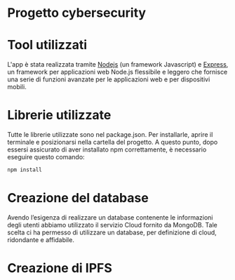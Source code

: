 # Progetto cybersecurity
# Tool utilizzati

L'app è stata realizzata tramite [Nodejs](https://nodejs.org/it/) (un framework Javascript) e [Express](https://expressjs.com/it/), un framework per applicazioni web Node.js flessibile e leggero che fornisce una serie di funzioni avanzate per le applicazioni web e per dispositivi mobili.

# Librerie utilizzate

Tutte le librerie utilizzate sono nel package.json. Per installarle, aprire il terminale e posizionarsi nella cartella del progetto. A questo punto, dopo essersi assicurato di aver installato npm correttamente, è necessario eseguire questo comando:

```bash
npm install 
```

# Creazione del database

Avendo l’esigenza di realizzare un database contenente le informazioni degli utenti abbiamo utilizzato il servizio Cloud fornito da MongoDB.
Tale scelta ci ha permesso di utilizzare un database, per definizione di cloud, ridondante e affidabile.

# Creazione di IPFS
